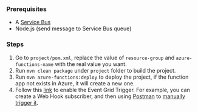 ### Prerequisites

- A [Service Bus](https://azure.microsoft.com/en-us/services/service-bus/)
- Node.js (send message to Service Bus queue)

### Steps
1. Go to `project/pom.xml`, replace the value of `resource-group` and `azure-functions-name` with the real value you want.
2. Run `mvn clean package` under `project` folder to build the project.
3. Run `mvn azure-functions:deploy` to deploy the project, if the function app not exists in Azure, it will create a new one.
4. Follow this [link](https://docs.microsoft.com/en-us/azure/azure-functions/functions-bindings-event-grid#create-a-subscription) to enable the Event Grid Trigger. For example, you can create a Web Hook subscriber, and then using [Postman](https://www.getpostman.com/) to [manually trigger it](https://docs.microsoft.com/en-us/azure/azure-functions/functions-bindings-event-grid#manually-post-the-request).

